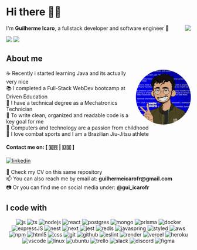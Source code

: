 # Hi there 👨‍💻

<img align="right" src="https://wakatime.com/badge/user/9114b0b5-8544-4bdd-aa56-487851877f58.svg" />
<p align="left">
  I'm <strong>Guilherme Icaro</strong>, a fullstack developer and software engineer 🔭
</p>

<div align="left">
  <img height="150em" src="https://github-readme-stats-eight-theta.vercel.app/api?username=guilhermeicarofr&show_icons=true&theme=radical&include_all_commits=true&count_private=true"/>
  <img height="150em" src="https://github-readme-stats-eight-theta.vercel.app/api/top-langs/?username=guilhermeicarofr&layout=compact&langs_count=10&theme=radical"/>
</div>

## About me

<img align="right" height="150em" width="150em" style="border-radius:50em" src="https://github.com/guilhermeicarofr/guilhermeicarofr/blob/main/de1b2e36-8d91-4d7d-ae9d-2919c1a1d124.jpg"/>

<p align="left">
  ☕ Recently i started learning Java and its actually very nice <br>
  📚 I completed a Full-Stack WebDev bootcamp at Driven Education <br>
  🤖 I have a technical degree as a Mechatronics Technician <br>
  🧹 To write clean, organized and readable code is a key goal for me <br>
  💾 Computers and technology are a passion from childhood <br>
  🥋 I love combat sports and I am a Brazilian Jiu-Jitsu athlete
</p>
  
#### Contact me on: [ 🇧🇷 | 🇺🇸 ]
  [![linkedin](https://img.shields.io/badge/LinkedIn-0077B5?style=for-the-badge&logo=linkedin&logoColor=white)](https://www.linkedin.com/in/guilhermeicarofr/?locale=en_US)

<p align="left">
  📝 Check my CV on this same repository <br>
  📫 You can also reach me by email at: <strong>guilhermeicarofr@gmail.com</strong> <br>  
  📷 Or you can find me on social media under: <strong>@gui_icarofr</strong>
</p>


## I code with

<div align="center">
  <img alt="js" src="https://img.shields.io/badge/JavaScript-F7DF1E?style=for-the-badge&logo=javascript&logoColor=black" />
  <img alt="ts" src="https://img.shields.io/badge/TypeScript-007ACC?style=for-the-badge&logo=typescript&logoColor=white" />
  <img alt="nodejs" src="https://img.shields.io/badge/Node.js-43853D?style=for-the-badge&logo=node.js&logoColor=white" />
  <img alt="react" src="https://img.shields.io/badge/React-20232A?style=for-the-badge&logo=react&logoColor=61DAFB" />
  <img alt="postgres" src="https://img.shields.io/badge/PostgreSQL-316192?style=for-the-badge&logo=postgresql&logoColor=white" />
  <img alt="mongo" src="https://img.shields.io/badge/MongoDB-4EA94B?style=for-the-badge&logo=mongodb&logoColor=white" />
  <img alt="prisma" src="https://img.shields.io/badge/Prisma-0c3249?style=for-the-badge&logo=Prisma&logoColor=white" />
  <img alt="docker" src="https://img.shields.io/badge/Docker-2392e6?style=for-the-badge&logo=docker&logoColor=white" />
  <img alt="expressJS" src="https://img.shields.io/badge/Express.js-404D59?style=for-the-badge&logo=express&logoColor=white" />
  <img alt="nest" src="https://img.shields.io/badge/NestJS-0e0e10?style=for-the-badge&logo=nestjs&logoColor=e0234e" />
  <img alt="next" src="https://img.shields.io/badge/NextJS-FFFFFF?style=for-the-badge&logo=nextdotjs&logoColor=2e2e2e" />
  <img alt="jest" src="https://img.shields.io/badge/Jest-944058?style=for-the-badge&logo=Jest&logoColor=white" />
  <img alt="redis" src="https://img.shields.io/badge/Redis-d12b1f?style=for-the-badge&logo=redis&logoColor=white" />
  <img alt="javaspring" src="https://img.shields.io/badge/Java+Spring-FFFEEF?style=for-the-badge&logo=spring&logoColor=6cb52d" />
  <img alt="styled" src="https://img.shields.io/badge/styled--components-e58e7d?style=for-the-badge&logo=styled-components&logoColor=white" />
  <img alt="aws" src="https://img.shields.io/badge/AWS-f79400?style=for-the-badge&logo=amazon&logoColor=white" />
  <img alt="npm" src="https://img.shields.io/badge/NPM-d74b61?style=for-the-badge&logo=npm" />
  <img alt="html5" src="https://img.shields.io/badge/HTML5-E34F26?style=for-the-badge&logo=html5&logoColor=white" />
  <img alt="css" src="https://img.shields.io/badge/CSS3-1572B6?style=for-the-badge&logo=css3&logoColor=white" />
  <img alt="git" src="https://img.shields.io/badge/GIT-E44C30?style=for-the-badge&logo=git&logoColor=white" />
  <img alt="github" src="https://img.shields.io/badge/GitHub-100000?style=for-the-badge&logo=github&logoColor=white" />
  <img alt="eslint" src="https://img.shields.io/badge/eslint-3A33D1?style=for-the-badge&logo=eslint&logoColor=white" />
  <img alt="render" src="https://img.shields.io/badge/Render-ffc15d?style=for-the-badge&logo=render&logoColor=black" />
  <img alt="vercel" src="https://img.shields.io/badge/Vercel-000000?style=for-the-badge&logo=vercel&logoColor=white" />
  <img alt="heroku" src="https://img.shields.io/badge/Heroku-430098?style=for-the-badge&logo=heroku&logoColor=white" />
  <img alt="vscode" src="https://img.shields.io/badge/Code-0078D4?style=for-the-badge&logo=visual%20studio%20code&logoColor=white" />
  <img alt="linux" src="https://img.shields.io/badge/Linux-FCC624?style=for-the-badge&logo=linux&logoColor=black" />
  <img alt="ubuntu" src="https://img.shields.io/badge/Ubuntu-d64613?style=for-the-badge&logo=ubuntu&logoColor=white" />
  <img alt="trello" src="https://img.shields.io/badge/Trello-0052CC?style=for-the-badge&logo=trello&logoColor=white" />
  <img alt="slack" src="https://img.shields.io/badge/Slack-4A154B?style=for-the-badge&logo=slack&logoColor=white" />
  <img alt="discord" src="https://img.shields.io/badge/Discord-5865f2?style=for-the-badge&logo=discord&logoColor=white" />
  <img alt="figma" src="https://img.shields.io/badge/Figma-F24E1E?style=for-the-badge&logo=figma&logoColor=white" />
</div>



[//]: useful

[//]: https://github.com/devicons/devicon/tree/master/icons
[//]: https://emojipedia.org/
[//]: https://shields.io/
